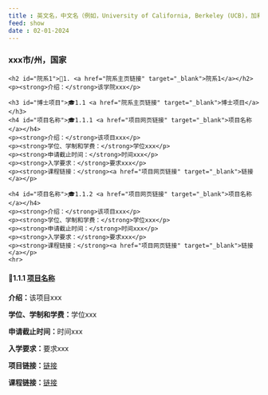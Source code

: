 ```yaml
---
title : 英文名，中文名（例如，University of California, Berkeley (UCB)，加利福尼亚大学伯克利分校）
feed: show
date : 02-01-2024
---
```


<html lang="zh">
<head>
    <meta charset="UTF-8">
    <title>英文名，中文名（例如，University of California, Berkeley (UCB)，加利福尼亚大学伯克利分校）</title>
    <link rel="stylesheet" href="/assets/css/Template_CSS.css">
</head>
<body>
    <h3>xxx市/州，国家</h3>

    <h2 id="院系1">🏫1. <a href="院系主页链接" target="_blank">院系1</a></h2>
    <p><strong>介绍：</strong>该学院xxx</p>

    <h3 id="博士项目">🎓1.1 <a href="院系主页链接" target="_blank">博士项目</a></h3>
    <h4 id="项目名称">🎓1.1.1 <a href="项目网页链接" target="_blank">项目名称</a></h4>
    <p><strong>介绍：</strong>该项目xxx</p>
    <p><strong>学位、学制和学费：</strong>学位xxx</p>
    <p><strong>申请截止时间：</strong>时间xxx</p>
    <p><strong>入学要求：</strong>要求xxx</p>
    <p><strong>课程链接：</strong><a href="项目网页链接" target="_blank">链接</a></p>

    <h4 id="项目名称">🎓1.1.2 <a href="项目网页链接" target="_blank">项目名称</a></h4>
    <p><strong>介绍：</strong>该项目xxx</p>
    <p><strong>学位、学制和学费：</strong>学位xxx</p>
    <p><strong>申请截止时间：</strong>时间xxx</p>
    <p><strong>入学要求：</strong>要求xxx</p>
    <p><strong>课程链接：</strong><a href="项目网页链接" target="_blank">链接</a></p>
    <hr>
  
 <div class="project-box">
        <h4>🤖1.1.1 <a href="项目网页链接" target="_blank">项目名称</a></h4>
        <p><strong>介绍：</strong>该项目xxx</p>
        <p><strong>学位、学制和学费：</strong>学位xxx</p>
        <p><strong>申请截止时间：</strong>时间xxx</p>
        <p><strong>入学要求：</strong>要求xxx</p>
        <p><strong>项目链接：</strong><a href="项目网页链接" target="_blank">链接</a></p>
        <p><strong>课程链接：</strong><a href="项目网页链接" target="_blank">链接</a></p>
    </div>
</body>
</html>
